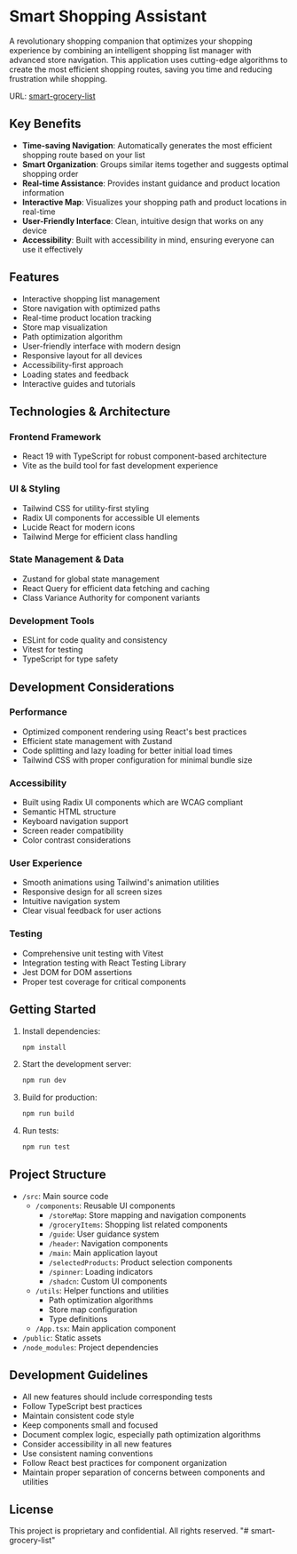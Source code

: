 # Smart Shopping Assistant

A revolutionary shopping companion that optimizes your shopping experience by combining an intelligent shopping list manager with advanced store navigation. This application uses cutting-edge algorithms to create the most efficient shopping routes, saving you time and reducing frustration while shopping.

URL: [smart-grocery-list](https://spensiero.github.io/smart-grocery-list/)

## Key Benefits

- **Time-saving Navigation**: Automatically generates the most efficient shopping route based on your list
- **Smart Organization**: Groups similar items together and suggests optimal shopping order
- **Real-time Assistance**: Provides instant guidance and product location information
- **Interactive Map**: Visualizes your shopping path and product locations in real-time
- **User-Friendly Interface**: Clean, intuitive design that works on any device
- **Accessibility**: Built with accessibility in mind, ensuring everyone can use it effectively

## Features

- Interactive shopping list management
- Store navigation with optimized paths
- Real-time product location tracking
- Store map visualization
- Path optimization algorithm
- User-friendly interface with modern design
- Responsive layout for all devices
- Accessibility-first approach
- Loading states and feedback
- Interactive guides and tutorials

## Technologies & Architecture

### Frontend Framework
- React 19 with TypeScript for robust component-based architecture
- Vite as the build tool for fast development experience

### UI & Styling
- Tailwind CSS for utility-first styling
- Radix UI components for accessible UI elements
- Lucide React for modern icons
- Tailwind Merge for efficient class handling

### State Management & Data
- Zustand for global state management
- React Query for efficient data fetching and caching
- Class Variance Authority for component variants

### Development Tools
- ESLint for code quality and consistency
- Vitest for testing
- TypeScript for type safety

## Development Considerations

### Performance
- Optimized component rendering using React's best practices
- Efficient state management with Zustand
- Code splitting and lazy loading for better initial load times
- Tailwind CSS with proper configuration for minimal bundle size

### Accessibility
- Built using Radix UI components which are WCAG compliant
- Semantic HTML structure
- Keyboard navigation support
- Screen reader compatibility
- Color contrast considerations

### User Experience
- Smooth animations using Tailwind's animation utilities
- Responsive design for all screen sizes
- Intuitive navigation system
- Clear visual feedback for user actions

### Testing
- Comprehensive unit testing with Vitest
- Integration testing with React Testing Library
- Jest DOM for DOM assertions
- Proper test coverage for critical components

## Getting Started

1. Install dependencies:
   ```bash
   npm install
   ```

2. Start the development server:
   ```bash
   npm run dev
   ```

3. Build for production:
   ```bash
   npm run build
   ```

4. Run tests:
   ```bash
   npm run test
   ```

## Project Structure

- `/src`: Main source code
  - `/components`: Reusable UI components
    - `/storeMap`: Store mapping and navigation components
    - `/groceryItems`: Shopping list related components
    - `/guide`: User guidance system
    - `/header`: Navigation components
    - `/main`: Main application layout
    - `/selectedProducts`: Product selection components
    - `/spinner`: Loading indicators
    - `/shadcn`: Custom UI components
  - `/utils`: Helper functions and utilities
    - Path optimization algorithms
    - Store map configuration
    - Type definitions
  - `/App.tsx`: Main application component
- `/public`: Static assets
- `/node_modules`: Project dependencies

## Development Guidelines

- All new features should include corresponding tests
- Follow TypeScript best practices
- Maintain consistent code style
- Keep components small and focused
- Document complex logic, especially path optimization algorithms
- Consider accessibility in all new features
- Use consistent naming conventions
- Follow React best practices for component organization
- Maintain proper separation of concerns between components and utilities

## License

This project is proprietary and confidential. All rights reserved.
"# smart-grocery-list" 
